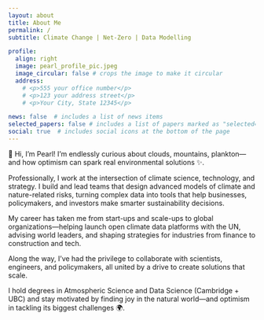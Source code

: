 ```yaml
---
layout: about
title: About Me
permalink: /
subtitle: Climate Change | Net-Zero | Data Modelling 

profile:
  align: right
  image: pearl_profile_pic.jpeg
  image_circular: false # crops the image to make it circular
  address: 
    # <p>555 your office number</p>
    # <p>123 your address street</p>
    # <p>Your City, State 12345</p>

news: false  # includes a list of news items
selected_papers: false # includes a list of papers marked as "selected={true}"
social: true  # includes social icons at the bottom of the page
---
```


🌿 Hi, I’m Pearl!
I’m endlessly curious about clouds, mountains, plankton—and how optimism can spark real environmental solutions ✨.

Professionally, I work at the intersection of climate science, technology, and strategy. I build and lead teams that design advanced models of climate and nature-related risks, turning complex data into tools that help businesses, policymakers, and investors make smarter sustainability decisions.

My career has taken me from start-ups and scale-ups to global organizations—helping launch open climate data platforms with the UN, advising world leaders, and shaping strategies for industries from finance to construction and tech.

Along the way, I’ve had the privilege to collaborate with scientists, engineers, and policymakers, all united by a drive to create solutions that scale.

I hold degrees in Atmospheric Science and Data Science (Cambridge + UBC) and stay motivated by finding joy in the natural world—and optimism in tackling its biggest challenges 🌍.